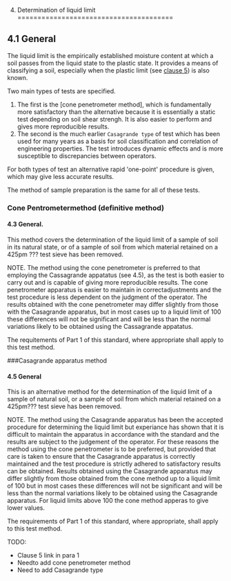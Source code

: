 4. Determination of liquid limit
=======================================

4.1 General
----------------------------

The liquid limit is the empirically established moisture content at which a soil passes from the liquid state to the plastic state. It provides a means of classifying a soil, especially when the plastic limit (see [clause 5](/5/)) is also known.

Two main types of tests are specified. 

1. The first is the [cone penetrometer method], which is fundamentally more satisfactory than the alternative because it is essentially a static test depending on soil shear strengh. It is also easier to perform and gives more reproducible results. 
2. The second is the much earlier `Casagrande type` of test which has been used for many years as a basis for soil classification and correlation of engineering properties. The test introduces dynamic effects and is more susceptible to discrepancies between operators.

For both types of test an alternative rapid 'one-point' procedure is given, which may give less accurate results.

The method of sample preparation is the same for all of these tests.

### Cone Pentrometermethod (definitive method)

#### 4.3 General. 

This method covers the determination of the liquid limit of a sample of soil in its natural state, or of a sample of soil from which material retained on a 425pm ??? test sieve has been removed.

NOTE. The method using the cone penetrometer is preferred to that employing the Cassagrande appatatus (see 4.5), as the test is both easier to carry out and is capable of giving more reproducible results. The cone penetrometer apparatus is easier to maintain in correctadjustments and the test procedure is less dependent on the judgment of the operator. The results obtained with the cone penetrometer may differ slightly from those with the Casagrande apparatus, but in most cases up to a liquid limit of 100 these differences will not be significant and will be less than the normal variations likely to be obtained using the Cassagrande appatatus.

The requitements of Part 1 of this standard, where appropriate shall apply to this test method.

###Casagrande apparatus method

#### 4.5 General 

This is an alternative method for the determination of the liquid limit of a sample of natural soil, or a sample of soil from which material  retained on a 425pm??? test sieve has been removed.

NOTE. The method using the Casagrande apparatus has been the accepted procedure for determining the liquid limit but experiance has shown that it is difficult to maintain the apparatus in accordance with the standard and the results are subject to the judgement of the operator. For these reasons the method using the cone penetrometer is to be preferred, but provided that care is taken to ensure that the Casagrande apparatus is correctly maintained and the test procedure is strictly adhered to satisfactory results can be obtained. Results obtained using the Casagrande apparatus may differ slightly from those obtained from the cone method up to a liquid limit of 100 but in most cases these differences will not be significant and will be less than the normal variations likely to be obtained using the Casagrande apparatus. For liquid limits above 100 the cone method apperas to give lower values.

The requirements of Part 1 of this standard, where appropriate, shall apply to this test method.


TODO:
- Clause 5 link in para 1
- Needto add cone penetrometer method
- Need to add Casagrande type
